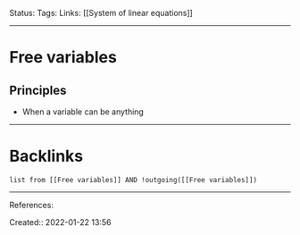 Status: 
Tags: 
Links: [[System of linear equations]]
___
# Free variables
## Principles
- When a variable can be anything
___
# Backlinks
```dataview
list from [[Free variables]] AND !outgoing([[Free variables]])
```
___
References:

Created:: 2022-01-22 13:56
